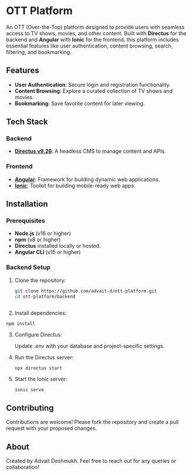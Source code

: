 # OTT Platform  

An OTT (Over-the-Top) platform designed to provide users with seamless access to TV shows, movies, and other content. Built with **Directus** for the backend and **Angular** with **Ionic** for the frontend, this platform includes essential features like user authentication, content browsing, search, filtering, and bookmarking.  

## Features  
- **User Authentication**: Secure login and registration functionality.  
- **Content Browsing**: Explore a curated collection of TV shows and movies.  
- **Bookmarking**: Save favorite content for later viewing.  

## Tech Stack  
### Backend  
- **[Directus v9.26](https://directus.io/)**: A headless CMS to manage content and APIs.  

### Frontend  
- **[Angular](https://angular.io/)**: Framework for building dynamic web applications.  
- **[Ionic](https://ionicframework.com/)**: Toolkit for building mobile-ready web apps.  

## Installation  

### Prerequisites  
- **Node.js** (v16 or higher)  
- **npm** (v8 or higher)  
- **Directus** installed locally or hosted.  
- **Angular CLI** (v15 or higher)  

### Backend Setup  
1. Clone the repository:  
   ```bash  
   git clone https://github.com/advait-d/ott-platform.git  
   cd ott-platform/backend  
  
2. Install dependencies:
  ```
  npm install
  ```
3. Configure Directus:

    Update .env with your database and project-specific settings.
   
5. Run the Directus server:
   ```
   npx directus start  
   ```
6. Start the Ionic server:
   ```
   ionic serve  
   ```

## Contributing

Contributions are welcome! Please fork the repository and create a pull request with your proposed changes.

## About 

Created by Advait Deshmukh. Feel free to reach out for any queries or collaboration!
